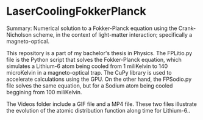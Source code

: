 # LaserCoolingFokkerPlanck
Summary: Numerical solution to a Fokker-Planck equation using the Crank-Nicholson scheme, in the context of light-matter interaction; specifically a magneto-optical.

This repository is a part of my bachelor's thesis in Physics. The FPLitio.py file is the Python script that solves the Fokker-Planck equation, which simulates a Lithium-6 atom being cooled from 1 miliKelvin to 140 microKelvin in a magneto-optical trap. The CuPy library is used to accelerate calculations using the GPU. On the other hand, the FPSodio.py file solves the same equation, but for a Sodium atom being cooled beggining from 100 miliKelvin.

The Videos folder include a GIF file and a MP4 file. These two files illustrate the evolution of the atomic distribution function along time for Lithium-6..
